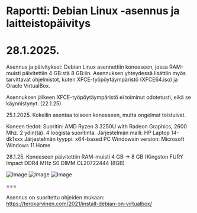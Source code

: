 Raportti: Debian Linux -asennus ja laitteistopäivitys
===
28.1.2025.
===

Asennus ja päivitykset: Debian Linux asennettiin koneeseen, jossa RAM-muisti päivitettiin 4 GB:stä 8 GB:iin. 
Asennuksen yhteydessä lisättiin myös tarvittavat ohjelmistot, kuten XFCE-työpöytäympäristö (XFCE64.iso) ja Oracle VirtualBox.

Asennuksen jälkeen XFCE-työpöytäympäristö ei toiminut odotetusti, eikä se käynnistynyt. (22.1.25)

25.1.2025. Kokeilin asentaa toiseen koneeseen, mutta ongelmat toistuivat.

Koneen tiedot: 
Suoritin: AMD Ryzen 3 3250U with Radeon Graphics, 2600 Mhz. 2 ydin(tä). 4 loogista suoritinta. 
Järjestelmän malli: HP Laptop 14-dk1xxx Järjestelmän tyyppi: x64-based PC Windowsin version: Microsoft Windows 11 Home

28.1.25. Koneeseen päivitettiin RAM-muisti 4 GB -> 8 GB (Kingston FURY Impact DDR4 MHz S0 DIMM CL20722444 (8GB)

![Image](https://github.com/user-attachments/assets/2b68e96a-ee43-471a-a032-fd243459bf5a)
![Image](https://github.com/user-attachments/assets/bdb2354a-3764-4cac-94dc-8a5cc0059ea6)
![Image](https://github.com/user-attachments/assets/5dd5bd08-45a6-49db-8078-bd4d64dc2d90)

===


Asennus on suoritettu ohjeiden mukaan: https://terokarvinen.com/2021/install-debian-on-virtualbox/ 





